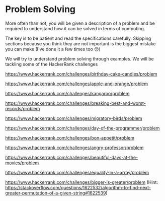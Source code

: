 # Problem Solving

More often than not, you will be given a description of a problem and be required to understand how it can be solved in terms of computing.

The key is to be patient and read the specifications carefully. Skipping sections because you think they are not important is the biggest mistake you can make (I've done it a few times too :pensive:)

We will try to understand problem solving through examples. We will be tackling some of the HackerRank challenges

https://www.hackerrank.com/challenges/birthday-cake-candles/problem

https://www.hackerrank.com/challenges/apple-and-orange/problem

https://www.hackerrank.com/challenges/kangaroo/problem

https://www.hackerrank.com/challenges/breaking-best-and-worst-records/problem

https://www.hackerrank.com/challenges/migratory-birds/problem

https://www.hackerrank.com/challenges/day-of-the-programmer/problem

https://www.hackerrank.com/challenges/bon-appetit/problem

https://www.hackerrank.com/challenges/angry-professor/problem

https://www.hackerrank.com/challenges/beautiful-days-at-the-movies/problem

https://www.hackerrank.com/challenges/equality-in-a-array/problem

https://www.hackerrank.com/challenges/bigger-is-greater/problem
(Hint: https://stackoverflow.com/questions/1622532/algorithm-to-find-next-greater-permutation-of-a-given-string#1622539)